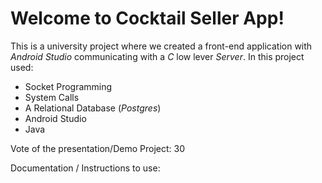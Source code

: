 # Welcome to Cocktail Seller App!
This is a university project where we created a front-end application with *Android Studio*
communicating with a *C* low lever *Server*. In this project used:
- Socket Programming
- System Calls
- A Relational Database (*Postgres*)
- Android Studio
- Java

Vote of the presentation/Demo Project: 30

Documentation / Instructions to use: 
